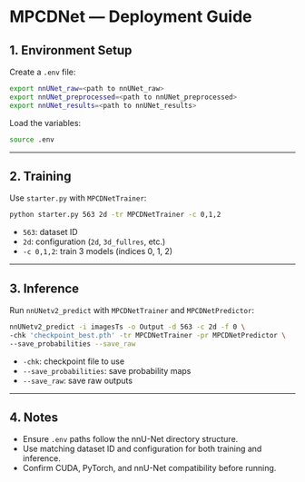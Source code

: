 # MPCDNet — Deployment Guide

## 1. Environment Setup

Create a `.env` file:

```bash
export nnUNet_raw=<path to nnUNet_raw>
export nnUNet_preprocessed=<path to nnUNet_preprocessed>
export nnUNet_results=<path to nnUNet_results>
```

Load the variables:

```bash
source .env
```

---

## 2. Training

Use `starter.py` with `MPCDNetTrainer`:

```bash
python starter.py 563 2d -tr MPCDNetTrainer -c 0,1,2
```

* `563`: dataset ID
* `2d`: configuration (`2d`, `3d_fullres`, etc.)
* `-c 0,1,2`: train 3 models (indices 0, 1, 2)

---

## 3. Inference

Run `nnUNetv2_predict` with `MPCDNetTrainer` and `MPCDNetPredictor`:

```bash
nnUNetv2_predict -i imagesTs -o Output -d 563 -c 2d -f 0 \
-chk 'checkpoint_best.pth' -tr MPCDNetTrainer -pr MPCDNetPredictor \
--save_probabilities --save_raw
```

* `-chk`: checkpoint file to use
* `--save_probabilities`: save probability maps
* `--save_raw`: save raw outputs

---

## 4. Notes

* Ensure `.env` paths follow the nnU-Net directory structure.
* Use matching dataset ID and configuration for both training and inference.
* Confirm CUDA, PyTorch, and nnU-Net compatibility before running.

